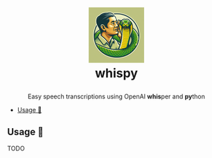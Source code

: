 <h1>
  <p align="center">
    <a href="https://github.com/gbbirkisson/whispy">
      <img src="logo.png" alt="Logo" height="128">
    </a>
    <br>whispy
  </p>
</h1>

<p align="center">
  Easy speech transcriptions using OpenAI <b>whis</b>per and <b>py</b>thon
</p>

<!-- vim-markdown-toc GFM -->

* [Usage 📖](#usage-)

<!-- vim-markdown-toc -->

## Usage 📖

TODO
